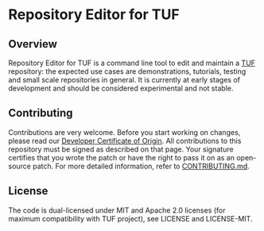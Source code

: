 
# Repository Editor for TUF

## Overview

Repository Editor for TUF is a command line tool to edit and maintain a [TUF](https://theupdateframework.io/) repository: the expected use cases are demonstrations, tutorials, testing and small scale repositories in general. It is currently at early stages of development and should be considered experimental and not stable.


## Contributing

Contributions are very welcome. Before you start working on changes, please read our 
[Developer Certificate of Origin](https://cla.vmware.com/dco). All contributions to this repository must be
signed as described on that page. Your signature certifies that you wrote the patch or have the right to pass it on
as an open-source patch. For more detailed information, refer to [CONTRIBUTING.md](CONTRIBUTING.md).

## License

The code is dual-licensed under MIT and Apache 2.0 licenses (for maximum compatibility with TUF project), see LICENSE and LICENSE-MIT.
